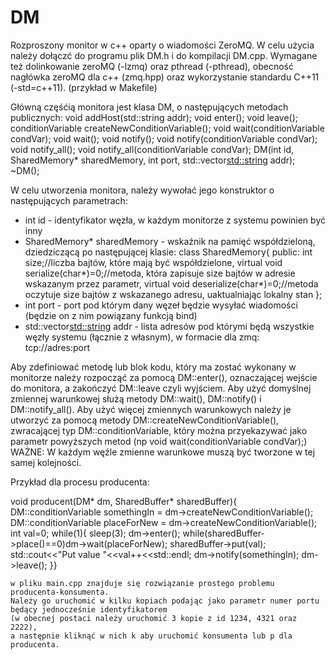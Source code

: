 # DM
Rozproszony monitor w c++ oparty o wiadomości ZeroMQ.
W celu użycia należy dołączć do programu plik DM.h i do kompilacji DM.cpp. 
Wymagane też dolinkowanie zeroMQ (-lzmq) oraz pthread (-pthread), obecność nagłówka zeroMQ dla c++ (zmq.hpp) 
oraz wykorzystanie standardu C++11 (-std=c++11). (przykład w Makefile)

Główną częśćią monitora jest klasa DM, o następujących metodach publicznych:
    void addHost(std::string addr);
    void enter();
    void leave();
    conditionVariable createNewConditionVariable();
    void wait(conditionVariable condVar);
    void wait();
    void notify();
    void notify(conditionVariable condVar);
    void notify_all();
    void notify_all(conditionVariable condVar);
    DM(int id, SharedMemory* sharedMemory, int port, std::vector<std::string> addr);
    ~DM();
    
 W celu utworzenia monitora, należy wywołać jego konstruktor o następujących parametrach:
 - int id - identyfikator węzła, w każdym monitorze z systemu powinien być inny
 - SharedMemory* sharedMemory - wskaźnik na pamięć współdzieloną, dziedziczącą po następującej klasie: 
    class SharedMemory{
    public:
    int size;//liczba bajtów, które mają być współdzielone, 
    virtual void serialize(char*)=0;//metoda, która zapisuje size bajtów w adresie wskazanym przez parametr,
    virtual void deserialize(char*)=0;//metoda oczytuje size bajtów z wskazanego adresu, uaktualniając lokalny stan
    };
- int port - port pod którym dany węzeł będzie wysyłać wiadomości (będzie on z nim powiązany funkcją bind)
- std::vector<std::string> addr - lista adresów pod którymi będą wszystkie węzły systemu (łącznie z własnym), w formacie dla zmq: 
  tcp://adres:port

Aby zdefiniować metodę lub blok kodu, który ma zostać wykonany w monitorze należy rozpocząć za pomocą DM::enter(),
oznaczającej wejście do monitora, a zakończyć DM::leave czyli wyjściem. 
Aby użyć domyślnej zmiennej warunkowej służą metody DM::wait(), DM::notify() i DM::notify_all(). 
Aby użyć więcej zmiennych warunkowych należy je utworzyć za pomocą metody DM::createNewConditionVariable(), zwracającej 
typ DM::conditionVariable, który można przyekazywać jako parametr powyższych metod (np void wait(conditionVariable condVar);)
WAŻNE: W każdym węźle zmienne warunkowe muszą być tworzone w tej samej kolejności.

Przykład dla procesu producenta:

void producent(DM* dm, SharedBuffer* sharedBuffer){
    DM::conditionVariable somethingIn = dm->createNewConditionVariable();
    DM::conditionVariable placeForNew = dm->createNewConditionVariable();
    int val=0;
    while(1){
        sleep(3);
        dm->enter();
        while(sharedBuffer->place()==0)dm->wait(placeForNew);
        sharedBuffer->put(val);
        std::cout<<"Put value "<<val++<<std::endl;
        dm->notify(somethingIn);
        dm->leave();
    }}
    
    w pliku main.cpp znajduje się rozwiązanie prostego problemu producenta-konsumenta. 
    Należy go uruchomić w kilku kopiach podając jako parametr numer portu będący jednocześnie identyfikatorem 
    (w obecnej postaci należy uruchomić 3 kopie z id 1234, 4321 oraz 2222), 
    a następnie kliknąć w nich k aby uruchomić konsumenta lub p dla producenta.
